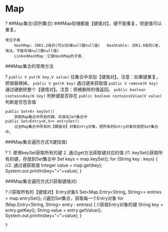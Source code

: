 # Map

?	##Map集合(双列集合)
	###Map存储都是【键值对】，键不能重复，但是值可以重复。

	常见子类
		HashMap: JDK1.2有的(可以存储null键null值) 	Hashtable: JDK1.0有的(老，淘汰，不能存储null键null值)
		LinkedHashMap：它是HashMap的子类.

###Map集合的常用方法

?	`public V put(K key,V value)`
		往集合中添加【键值对】。注意：如果键重复，把值替换掉。
	`public V get(K key)`
		通过键来获取值
	`public V remove(K key)`
		通过键删除整个【键值对】。注意：把被删除的值返回。
	`public boolean containsKey(K key)`
		判断键是否存在
	`public boolean containsValue(V value)`
		判断是否包含值
		

	public Set<K> keySet()
		获取Map集合中所有的键，存放在Set集合中
	public Set<Entry<K,V>> entrySet()
		过去Map集合中所有的【键值对】对象Entry对象，把所有的Entry对象存放把Set集合中。

###Map集合遍历方式1(键找值)

?	1. 使用keySet获取所有的键
	2. 通过get方法获取键对应的值
	//1. keySet()获取所有的键，存放到Set集合中
	Set<String> keys = map.keySet();
	for (String key : keys) {
		//2. 通过键获取值
		Integer value = map.get(key);
		System.out.println(key+"="+value);
	} 
	

###Map集合遍历方式2(获取键值对)

?	//获取所有的【键值对】Entry对象S
	Set<Map.Entry<String, String>> entries = map.entrySet();
	//遍历Set集合，获取每一个Entry对象
	for (Map.Entry<String, String> entry : entries) {
		//获取Entry对象的键
		String key = entry.getKey();
		String value = entry.getValue();
		System.out.println(key+"="+value);
	}
	



?		